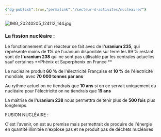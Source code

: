 ```yaml
---
{"dg-publish":true,"permalink":"/secteur-d-activites/nucleaire/"}
---
```


![IMG_20240205_124112_144.jpg](/img/user/Data/IMG_20240205_124112_144.jpg)
### La fission nucléaire :

Le fonctionnement d'un réacteur ce fait avec de **l'uranium 235**, qui représente moins de **1%** de l'uranium disponible sur terre les 99 % restant sont de **l'uranium 238** qui ne sont pas utilisable par les centrales actuelles sauf certaines **Phénix et Superphenix en France **

Le nucléaire produit **60 %** de l'électricité Française et **10 %** de l'électricité mondiale, avec **70 000 tonnes par ans**

Au rythme actuel on ne tiendrais que **10 ans** si on ce servait uniquement du nucléaire pour l'électricité on ne tiendrais que **15 ans** 

La maîtrise de **l'uranium 238** nous permettra de tenir plus de **500 fois** plus longtemps.

FUSION NUCLÉAIRE :

C'est l'avenir, on est au premise mais permettrait de produire de l'énergie en quantité illimitée  n'explose pas et ne produit pas de déchets nucléaires



